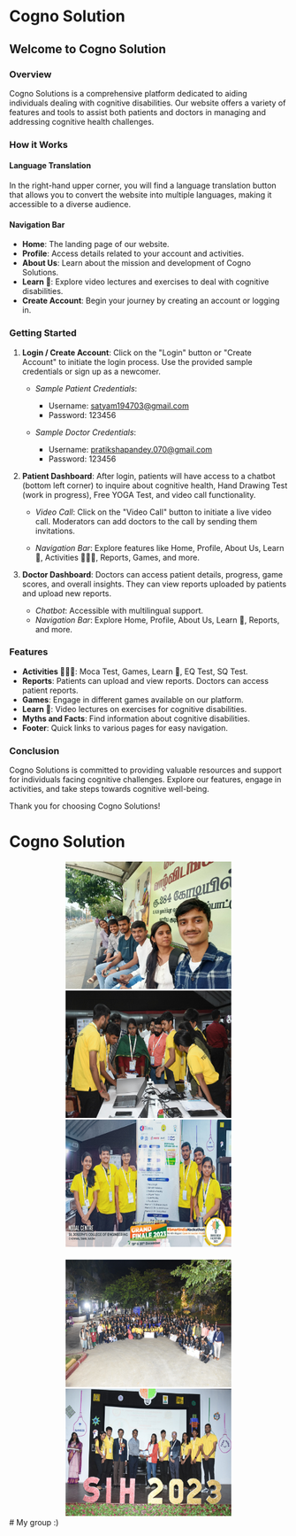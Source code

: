 # Cogno Solution

## Welcome to Cogno Solution

### Overview

Cogno Solutions is a comprehensive platform dedicated to aiding individuals dealing with cognitive disabilities. Our website offers a variety of features and tools to assist both patients and doctors in managing and addressing cognitive health challenges.

### How it Works

#### Language Translation

In the right-hand upper corner, you will find a language translation button that allows you to convert the website into multiple languages, making it accessible to a diverse audience.


#### Navigation Bar

- **Home**: The landing page of our website.
- **Profile**: Access details related to your account and activities.
- **About Us**: Learn about the mission and development of Cogno Solutions.
- **Learn 📖**: Explore video lectures and exercises to deal with cognitive disabilities.
- **Create Account**: Begin your journey by creating an account or logging in.

### Getting Started

1. **Login / Create Account**: Click on the "Login" button or "Create Account" to initiate the login process. Use the provided sample credentials or sign up as a newcomer.

   - *Sample Patient Credentials*:
     - Username: satyam194703@gmail.com
     - Password: 123456

   - *Sample Doctor Credentials*:
     - Username: pratikshapandey.070@gmail.com
     - Password: 123456

2. **Patient Dashboard**: After login, patients will have access to a chatbot (bottom left corner) to inquire about cognitive health, Hand Drawing Test (work in progress), Free YOGA Test, and video call functionality.

   - *Video Call*: Click on the "Video Call" button to initiate a live video call. Moderators can add doctors to the call by sending them invitations.

   - *Navigation Bar*: Explore features like Home, Profile, About Us, Learn 📖, Activities 🤾🏻‍♂️, Reports, Games, and more.

3. **Doctor Dashboard**: Doctors can access patient details, progress, game scores, and overall insights. They can view reports uploaded by patients and upload new reports.

   - *Chatbot*: Accessible with multilingual support.
   - *Navigation Bar*: Explore Home, Profile, About Us, Learn 📖, Reports, and more.

### Features

- **Activities 🤾🏻‍♂️**: Moca Test, Games, Learn 📖, EQ Test, SQ Test.
- **Reports**: Patients can upload and view reports. Doctors can access patient reports.
- **Games**: Engage in different games available on our platform.
- **Learn 📖**: Video lectures on exercises for cognitive disabilities.
- **Myths and Facts**: Find information about cognitive disabilities.
- **Footer**: Quick links to various pages for easy navigation.

### Conclusion

Cogno Solutions is committed to providing valuable resources and support for individuals facing cognitive challenges. Explore our features, engage in activities, and take steps towards cognitive well-being.

Thank you for choosing Cogno Solutions!

# Cogno Solution
<div align="center">
    <img src= "Screenshots/WhatsApp Image 2024-06-30 at 08.44.55_1e00f02d.jpg" alt="Image 1" width="300" height="230"/>
    <img src="Screenshots/WhatsApp Image 2024-06-30 at 08.48.10_d560a4ea.jpg" alt="Image 2" width="300" height="230"/>
    <img src="Screenshots/WhatsApp Image 2024-06-30 at 08.48.11_ad42a059.jpg" alt="Image 3" width="300" height="230"/>
</div>

<div align="center" style="margin-top: 20px;">
    <img src="Screenshots/WhatsApp Image 2024-06-30 at 08.48.11_5c9e2fb4.jpg" alt="Image 4" width="300" height="230"/>
    <img src="Screenshots/WhatsApp Image 2024-06-30 at 08.48.11_caae87e2.jpg" alt="Image 5" width="300" height="230"/>
</div>
# My group :)
